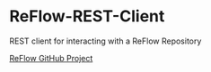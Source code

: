 ReFlow-REST-Client
==================

REST client for interacting with a ReFlow Repository

[ReFlow GitHub Project](https://github.com/whitews/ReFlow)
